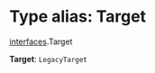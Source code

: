 # Type alias: Target

[interfaces](/auto-docs/editor/modules/interfaces.md).Target

**Target**: `LegacyTarget`
